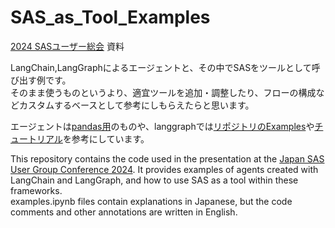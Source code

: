 # SAS_as_Tool_Examples

[2024 SASユーザー総会](https://sas-user2024.ywstat.jp/) 資料  

LangChain,LangGraphによるエージェントと、その中でSASをツールとして呼び出す例です。  
そのまま使うものというより、適宜ツールを追加・調整したり、フローの構成などカスタムするベースとして参考にしもらえたらと思います。

エージェントは[pandas用](https://github.com/langchain-ai/langchain/tree/master/libs/experimental/langchain_experimental/agents/agent_toolkits/pandas)のものや、langgraphでは[リポジトリのExamples](https://github.com/langchain-ai/langgraph/tree/main/examples)や[チュートリアル](https://langchain-ai.github.io/langgraph/tutorials/)を参考にしています。


This repository contains the code used in the presentation at the [Japan SAS User Group Conference 2024](https://sas-user2024.ywstat.jp/). It provides examples of agents created with LangChain and LangGraph, and how to use SAS as a tool within these frameworks.  
examples.ipynb files contain explanations in Japanese, but the code comments and other annotations are written in English.